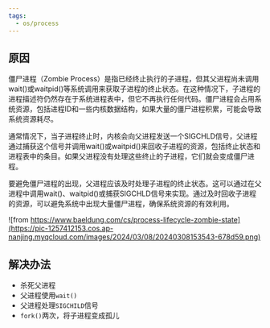 ```yaml
---
tags:
  - os/process
---
```


## 原因


僵尸进程（Zombie Process）是指已经终止执行的子进程，但其父进程尚未调用wait()或waitpid()等系统调用来获取子进程的终止状态。在这种情况下，子进程的进程描述符仍然存在于系统进程表中，但它不再执行任何代码。僵尸进程会占用系统资源，包括进程ID和一些内核数据结构，如果大量的僵尸进程积累，可能会导致系统资源耗尽。

通常情况下，当子进程终止时，内核会向父进程发送一个SIGCHLD信号，父进程通过捕获这个信号并调用wait()或waitpid()来回收子进程的资源，包括终止状态和进程表中的条目。如果父进程没有处理这些终止的子进程，它们就会变成僵尸进程。

要避免僵尸进程的出现，父进程应该及时处理子进程的终止状态。这可以通过在父进程中调用wait()、waitpid()或捕获SIGCHLD信号来实现。通过及时回收子进程的资源，可以避免系统中出现大量僵尸进程，确保系统资源的有效利用。

![from https://www.baeldung.com/cs/process-lifecycle-zombie-state](https://pic-1257412153.cos.ap-nanjing.myqcloud.com/images/2024/03/08/20240308153543-678d59.png)


## 解决办法

- 杀死父进程
- 父进程使用`wait()`
- 父进程处理`SIGCHILD`信号
- `fork()`两次，将子进程变成孤儿